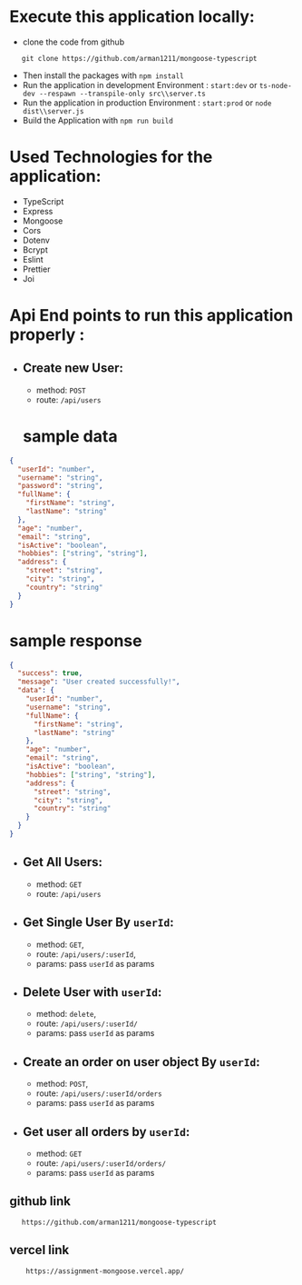 # Execute this application locally:

- clone the code from github

```git
   git clone https://github.com/arman1211/mongoose-typescript
```

- Then install the packages with `npm install`
- Run the application in development Environment : `start:dev` or `ts-node-dev --respawn --transpile-only src\\server.ts`
- Run the application in production Environment : `start:prod` or `node dist\\server.js`
- Build the Application with `npm run build`

# Used Technologies for the application:

- TypeScript
- Express
- Mongoose
- Cors
- Dotenv
- Bcrypt
- Eslint
- Prettier
- Joi

# Api End points to run this application properly :

- ## Create new User:

  - method: `POST`
  - route: `/api/users`

  # sample data

```json
{
  "userId": "number",
  "username": "string",
  "password": "string",
  "fullName": {
    "firstName": "string",
    "lastName": "string"
  },
  "age": "number",
  "email": "string",
  "isActive": "boolean",
  "hobbies": ["string", "string"],
  "address": {
    "street": "string",
    "city": "string",
    "country": "string"
  }
}
```

# sample response

```json
{
  "success": true,
  "message": "User created successfully!",
  "data": {
    "userId": "number",
    "username": "string",
    "fullName": {
      "firstName": "string",
      "lastName": "string"
    },
    "age": "number",
    "email": "string",
    "isActive": "boolean",
    "hobbies": ["string", "string"],
    "address": {
      "street": "string",
      "city": "string",
      "country": "string"
    }
  }
}
```

- ## Get All Users:

  - method: `GET`
  - route: `/api/users`

- ## Get Single User By `userId`:

  - method: `GET`,
  - route: `/api/users/:userId`,
  - params: pass `userId` as params

- ## Delete User with `userId`:

  - method: `delete`,
  - route: `/api/users/:userId/`
  - params: pass `userId` as params

- ## Create an order on user object By `userId`:

  - method: `POST`,
  - route: `/api/users/:userId/orders`
  - params: pass `userId` as params

- ## Get user all orders by `userId`:

  - method: `GET`
  - route: `/api/users/:userId/orders/`
  - params: pass `userId` as params

## github link

```git
   https://github.com/arman1211/mongoose-typescript
```

## vercel link

```
    https://assignment-mongoose.vercel.app/
```
